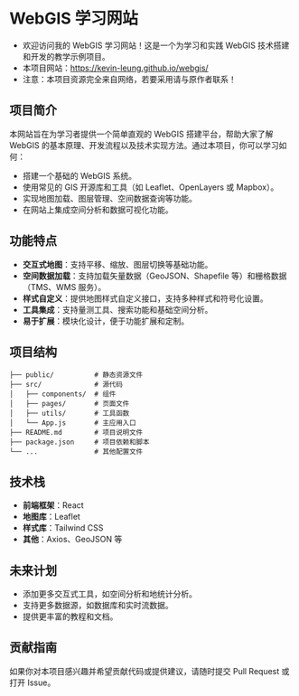# WebGIS 学习网站

- 欢迎访问我的 WebGIS 学习网站！这是一个为学习和实践 WebGIS 技术搭建和开发的教学示例项目。
- 本项目网站：https://kevin-leung.github.io/webgis/
- 注意：本项目资源完全来自网络，若要采用请与原作者联系！

## 项目简介

本网站旨在为学习者提供一个简单直观的 WebGIS 搭建平台，帮助大家了解 WebGIS 的基本原理、开发流程以及技术实现方法。通过本项目，你可以学习如何：

- 搭建一个基础的 WebGIS 系统。
- 使用常见的 GIS 开源库和工具（如 Leaflet、OpenLayers 或 Mapbox）。
- 实现地图加载、图层管理、空间数据查询等功能。
- 在网站上集成空间分析和数据可视化功能。

## 功能特点

- **交互式地图**：支持平移、缩放、图层切换等基础功能。
- **空间数据加载**：支持加载矢量数据（GeoJSON、Shapefile 等）和栅格数据（TMS、WMS 服务）。
- **样式自定义**：提供地图样式自定义接口，支持多种样式和符号化设置。
- **工具集成**：支持量测工具、搜索功能和基础空间分析。
- **易于扩展**：模块化设计，便于功能扩展和定制。

## 项目结构

```plaintext
├── public/          # 静态资源文件
├── src/             # 源代码
│   ├── components/  # 组件
│   ├── pages/       # 页面文件
│   ├── utils/       # 工具函数
│   └── App.js       # 主应用入口
├── README.md        # 项目说明文件
├── package.json     # 项目依赖和脚本
└── ...              # 其他配置文件
```

## 技术栈

- **前端框架**：React
- **地图库**：Leaflet
- **样式库**：Tailwind CSS
- **其他**：Axios、GeoJSON 等

## 未来计划

- 添加更多交互式工具，如空间分析和地统计分析。
- 支持更多数据源，如数据库和实时流数据。
- 提供更丰富的教程和文档。

## 贡献指南

如果你对本项目感兴趣并希望贡献代码或提供建议，请随时提交 Pull Request 或打开 Issue。
